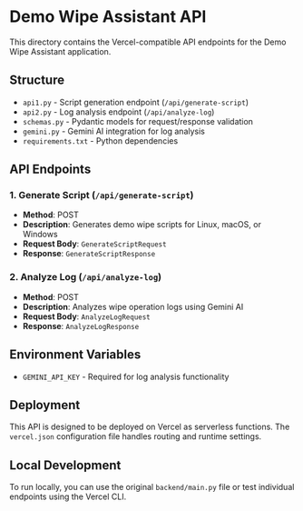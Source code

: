 # Demo Wipe Assistant API

This directory contains the Vercel-compatible API endpoints for the Demo Wipe Assistant application.

## Structure

- `api1.py` - Script generation endpoint (`/api/generate-script`)
- `api2.py` - Log analysis endpoint (`/api/analyze-log`)
- `schemas.py` - Pydantic models for request/response validation
- `gemini.py` - Gemini AI integration for log analysis
- `requirements.txt` - Python dependencies

## API Endpoints

### 1. Generate Script (`/api/generate-script`)
- **Method**: POST
- **Description**: Generates demo wipe scripts for Linux, macOS, or Windows
- **Request Body**: `GenerateScriptRequest`
- **Response**: `GenerateScriptResponse`

### 2. Analyze Log (`/api/analyze-log`)
- **Method**: POST
- **Description**: Analyzes wipe operation logs using Gemini AI
- **Request Body**: `AnalyzeLogRequest`
- **Response**: `AnalyzeLogResponse`

## Environment Variables

- `GEMINI_API_KEY` - Required for log analysis functionality

## Deployment

This API is designed to be deployed on Vercel as serverless functions. The `vercel.json` configuration file handles routing and runtime settings.

## Local Development

To run locally, you can use the original `backend/main.py` file or test individual endpoints using the Vercel CLI.
